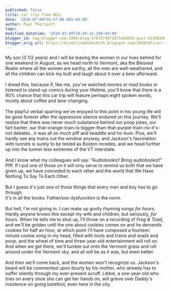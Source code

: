 ```yaml
---
published: false
title: car trip from HELL
date: '2010-07-09T16:57:00.002-04:00'
author: Paul Theriault
tags: 
modified_datetime: '2010-07-09T19:39:12.199-04:00'
blogger_id: tag:blogger.com,1999:blog-5767374071871443859.post-6136834815398299812
blogger_orig_url: https://brooklinebooksmith.blogspot.com/2010/07/car-trip-from-hell.html
---
```


My son (3 1/2 years) and I will be leaving the women in our lives behind for one weekend in August, as we head north to Vermont, aka the Blessed Realm where all the women are earthy, all the men are well-weathered, and all the children can kick my butt and laugh about it over a beer afterward.<br /><br />I dread this, because if, like me, you've watched movies or read books or listened to stand-up comics during your lifetime, you'll know that there is a 90% chance that this car trip will feature perhaps eight spoken words, mostly about coffee and lane-changing.<br /><br />The playful verbal sparring we've enjoyed to this point in his young life will be gone forever after the oppressive silence endured on this journey.  We'll realize that there was never much substance behind our poop jokes, our fart banter, our that-orange-train-is-bigger-than-that-purple-train-no-it's-not debates...it was all so much piff and twaddle and ho-hum.   Plus, we'll hardly see any trains out the window anyway, and Jackson's fascination with tunnels is surely to be tested as Boston recedes, and we head further up into the tunnel-less extremes of the VT interstate. <br /><br />And I know what my colleagues will say: "Audiobooks!!  Bring audiobooks!!"  Pfff.  If I put one of those on it will only serve to remind us both that we have given up, we have conceded to each other and the world that We Have Nothing To Say To Each Other. <br /><br />But I guess it's just one of those things that every man and boy has to go through.  <br />It's in all the books.  Father/son dysfunction is the norm.<br /><br />But hell, I'm not giving in.  I can make up goofy rhyming songs <em>for hours</em>.  Hardly anyone knows this except my wife and children, but seriously, <em>for hours</em>.  When he tells me to shut up, I'll throw on a recording of <em>Frog &amp; Toad</em>, and we'll be golden until the one about cookies comes on and he demands cookies for half an hour, at which point I'll have composed a fourteen minute cookie song in my head, filled with toots and trains and snails and poop, and the wheel of time and three-year-old entertainment will roll on.  <br />And when we get there, we'll tumble out onto the Vermont grass and roll around under the Vermont sky, and all will be as it was, but even better.<br /><br />And then we'll come back, and the women won't recognize us.  Jackson's beard will be commented upon dourly by his mother, who already has to suffer silently through my ever-present scruff.  Libbie, a one-year-old who tries on every shoe she can get her hands on, will grieve over Daddy's insistence on going barefoot, even here in the city.